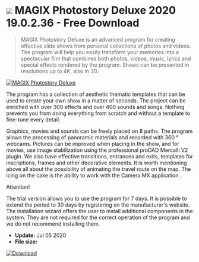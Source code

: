 # ![](https://cdn.softexe.net/static/icon/2/magix-photostory-deluxe-10768.png) MAGIX Photostory Deluxe 2020 19.0.2.36 - Free Download

> MAGIX Photostory Deluxe is an advanced program for creating effective slide shows from personal collections of photos and videos. The program will help you easily transform your memories into a spectacular film that combines both photos, videos, music, lyrics and special effects rendered by the program. Shows can be presented in resolutions up to 4K, also in 3D.

[![MAGIX Photostory Deluxe](https:https://tse2.mm.bing.net/th?id=OIP.Q_ch5a5r6J0Yeb51wBOMoAHaFE&pid=Api)](https://softexe.net/win/multimedia/graphics-design/magix-photostory-deluxe:pRgfh.html)

The program has a collection of aesthetic thematic templates that can be used to create your own show in a matter of seconds. The project can be enriched with over 300 effects and over 400 sounds and songs. Nothing prevents you from doing everything from scratch and without a template to fine-tune every detail.
 
 Graphics, movies and sounds can be freely placed on 8 paths. The program allows the processing of panoramic materials and recorded with 360 ° webcams. Pictures can be improved when placing in the show, and for movies, use image stabilization using the professional proDAD Mercalli V2 plugin. We also have effective transitions, entrances and exits, templates for inscriptions, frames and other decorative elements. It is worth mentioning above all about the possibility of animating the travel route on the map. The icing on the cake is the ability to work with the Camera MX application .
 
 
 Attention!
 
 The trial version allows you to use the program for 7 days. It is possible to extend the period to 30 days by registering on the manufacturer's website.
 The installation wizard offers the user to install additional components in the system. They are not required for the correct operation of the program and we do not recommend installing them.


- **Update:** Jul 05 2020
- **File size:** 

[![Download](https://cdn.softexe.net/static/img/download.png)](https://softexe.net/win/multimedia/graphics-design/magix-photostory-deluxe:pRgfh.html)

